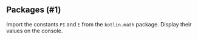 ## Packages (#1)

Import the constants `PI` and `E` from the `kotlin.math` package. Display their
values on the console.
